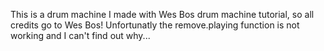 This is a drum machine I made with Wes Bos drum machine tutorial, so all credits go to Wes Bos!
Unfortunatly the remove.playing function is not working and I can't find out why...
